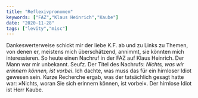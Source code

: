 ```yaml
---
title: "Reflexivpronomen"
keywords: ["FAZ","Klaus Heinrich","Kaube"]
date: "2020-11-28"
tags: ["levity","misc"]
---
```

Dankeswerterweise schickt mir der liebe K.F. ab und zu Links zu Themen, von denen er, meistens mich überschätzend, annimmt, sie könnten mich interessieren.
So heute einen Nachruf in der FAZ auf Klaus Heinrich. Der Mann war mir unbekannt. Seufz. Der Titel des Nachrufs: *Nichts, was wir erinnern können, ist vorbei*.
Ich dachte, was muss das für ein hirnloser Idiot gewesen sein. Kurze Recherche ergab, was der tatsächlich gesagt hatte war: »Nichts, woran Sie sich erinnern können, ist vorbei«.
Der hirnlose Idiot ist Herr Kaube.